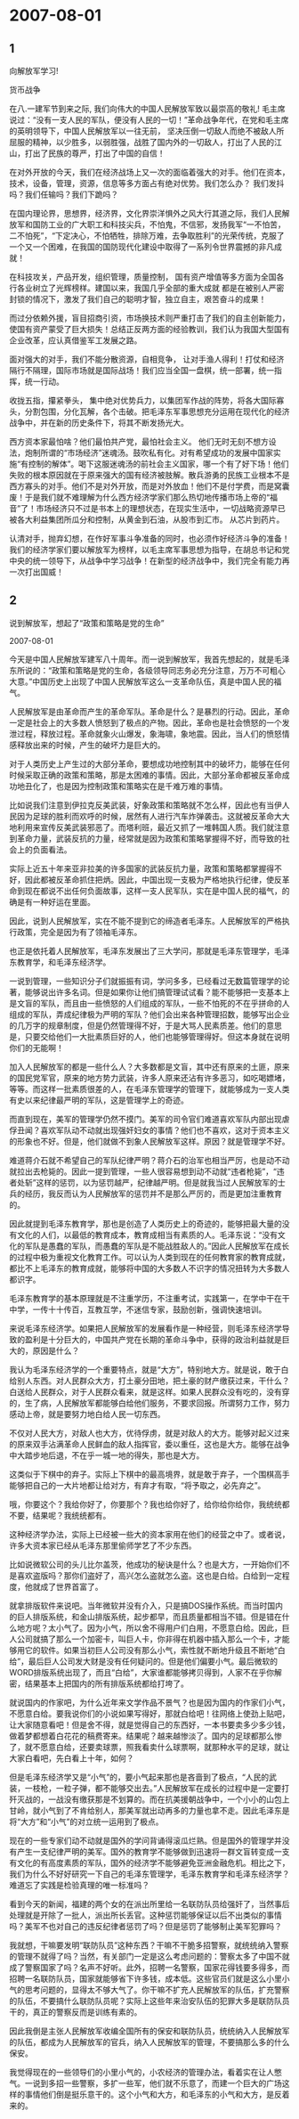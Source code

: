 # 2007-08-01

## 1

向解放军学习!


货币战争

在八.一建军节到来之际, 我们向伟大的中国人民解放军致以最崇高的敬礼! 毛主席说过：“没有一支人民的军队，便没有人民的一切！”革命战争年代，在党和毛主席的英明领导下，中国人民解放军以一往无前， 坚决压倒一切敌人而绝不被敌人所屈服的精神，以少胜多，以弱胜强，战胜了国内外的一切敌人，打出了人民的江山，打出了民族的尊严，打出了中国的自信！


在对外开放的今天，我们在经济战场上又一次的面临着强大的对手。他们在资本，技术，设备，管理，资源，信息等多方面占有绝对优势。我们怎么办？ 我们发抖吗？我们任输吗？我们下跪吗？

在国内理论界，思想界，经济界，文化界崇洋惧外之风大行其道之际，我们人民解放军和国防工业的广大职工和科技尖兵，不怕鬼，不信邪，发扬我军“一不怕苦，二不怕死”，“下定决心，不怕牺牲，排除万难，去争取胜利”的光荣传统，克服了一个又一个困难，在我国的国防现代化建设中取得了一系列令世界震撼的非凡成就！

在科技攻关，产品开发，组织管理，质量控制， 国有资产增值等多方面为全国各行各业树立了光辉榜样。建国以来，我国几乎全部的重大成就 都是在被别人严密封锁的情况下，激发了我们自己的聪明才智，独立自主，艰苦奋斗的成果！

而过分依赖外援，盲目招商引资，市场换技术则严重打击了我们的自主创新能力，使国有资产蒙受了巨大损失！总结正反两方面的经验教训，我们认为我国大型国有企业改革，应认真借鉴军工发展之路。

面对强大的对手，我们不能分散资源，自相竞争， 让对手渔人得利！打仗和经济隔行不隔理，国际市场就是国际战场！我们应当全国一盘棋，统一部署，统一指挥，统一行动。

收拢五指，攥紧拳头， 集中绝对优势兵力，以集团军作战的阵势，将各大国际寡头，分割包围，分化瓦解，各个击破。把毛泽东军事思想充分运用在现代化的经济战争中，并在新的历史条件下，将其不断发扬光大。


西方资本家最怕啥？他们最怕共产党，最怕社会主义。 他们无时无刻不想方设法，炮制所谓的“市场经济”迷魂汤。鼓吹私有化。对有希望成功的发展中国家实施“有控制的解体”。喝下这服迷魂汤的前社会主义国家，哪一个有了好下场！他们失败的根本原因就在于原来强大的国有经济被肢解。散兵游勇的民族工业根本不是西方寡头的对手。他们不是对外开放，而是对外放血！他们不是付学费，而是窝囊废！于是我们就不难理解为什么西方经济学家们那么热切地传播市场上帝的“福音”了！市场经济只不过是书本上的理想状态，在现实生活中，一切战略资源早已被各大利益集团所瓜分和控制，从黄金到石油，从股市到汇市。 从芯片到药片。


认清对手，抛弃幻想，在作好军事斗争准备的同时，也必须作好经济斗争的准备！我们的经济学家们要以解放军为榜样，以毛主席军事思想为指导，在胡总书记和党中央的统一领导下，从战争中学习战争！在新型的经济战争中，我们完全有能力再一次打出国威！



## 2

说到解放军，想起了“政策和策略是党的生命”  

2007-08-01 

今天是中国人民解放军建军八十周年。而一说到解放军，我首先想起的，就是毛泽东所说的：“政策和策略是党的生命，各级领导同志务必充分注意，万万不可粗心大意。”中国历史上出现了中国人民解放军这么一支革命队伍，真是中国人民的福气。

人民解放军是由革命而产生的革命军队。革命是什么？是暴烈的行动。因此，革命一定是社会上的大多数人愤怒到了极点的产物。因此，革命也是社会愤怒的一个发泄过程，释放过程。革命就象火山爆发，象海啸，象地震。因此，当人们的愤怒情感释放出来的时候，产生的破坏力是巨大的。

对于人类历史上产生过的大部分革命，要想成功地控制其中的破坏力，能够在任何时候采取正确的政策和策略，那是太困难的事情。因此，大部分革命都被反革命成功地丑化了，也是因为控制政策和策略实在是千难万难的事情。

比如说我们注意到伊拉克反美武装，好象政策和策略就不怎么样，因此也有当伊人民因为足球的胜利而欢呼的时候，居然有人进行汽车炸弹袭击。这就被反革命大大地利用来宣传反美武装邪恶了。而塔利班，最近又抓了一堆韩国人质。我们就注意到革命力量，武装反抗的力量，经常就是因为政策和策略掌握得不好，而导致的社会上的负面看法。

实际上近五十年来亚非拉美的许多国家的武装反抗力量，政策和策略都掌握得不好，因此都被反革命抓住把炳。因此，中国出现一支极为严格地执行纪律，使反革命到现在都说不出任何负面故事，这样一支人民军队，实在是中国人民的福气，的确是有一种好运在里面。

因此，说到人民解放军，实在不能不提到它的缔造者毛泽东。人民解放军的严格执行政策，完全是因为有了领袖毛泽东。

也正是依托着人民解放军，毛泽东发展出了三大学问，那就是毛泽东管理学，毛泽东教育学，和毛泽东经济学。

一说到管理，一些知识分子们就振振有词，学问多多，已经看过无数篇管理学的论著，能够说出许多名词。但是如果你让他们搞管理试试看？能不能够把一支基本上是文盲的军队，而且由一些愤怒的人们组成的军队，一些不怕死的不在乎拼命的人组成的军队，弄成纪律极为严明的军队？他们会出来各种管理招数，能够写出企业的几万字的规章制度，但是仍然管理得不好，于是大骂人民素质差。他们的意思是，只要交给他们一大批素质巨好的人，他们也能够管理得好。但这本身就在说明你们的无能啊！

加入人民解放军的都是一些什么人？大多数都是文盲，其中还有原来的土匪，原来的国民党军官，原来的地方势力武装，许多人原来还沾有许多恶习，如吃喝嫖堵，等等。而这样一批素质很差的人，在毛泽东管理学的管理下，就能够成为一支人类有史以来纪律最严明的军队，这是管理学上的奇迹。

而直到现在，美军的管理学仍然不摸门。美军的司令官们难道喜欢军队内部出现虐俘丑闻？喜欢军队动不动就出现强奸妇女的事情？他们也不喜欢，这对于资本主义的形象也不好。但是，他们就做不到象人民解放军这样。原因？就是管理学不好。

难道蒋介石就不希望自己的军队纪律严明？蒋介石的治军也相当严厉，也是动不动就拉出去枪毙的。因此一提到管理，一些人很容易想到动不动就“违者枪毙”，“违者处斩”这样的惩罚，以为惩罚越严，纪律越严明。但是就我当过人民解放军的士兵的经历，我反而认为人民解放军的惩罚并不是那么严厉的，而是更加注重教育的。

因此就提到毛泽东教育学，那也是创造了人类历史上的奇迹的，能够把最大量的没有文化的人们，以最低的教育成本，教育成相当有素质的人。毛泽东说：“没有文化的军队是愚蠢的军队，而愚蠢的军队是不能战胜敌人的。”因此人民解放军在成长的过程中极为重视文化教育工作。可以认为人类到现在的任何教育家的教育成就，都比不上毛泽东的教育成就，能够将中国的大多数人不识字的情况扭转为大多数人都识字。

毛泽东教育学的基本原理就是不注重学历，不注重考试，实践第一，在学中干在干中学，一传十十传百，互教互学，不迷信专家，鼓励创新，强调快速培训。

来说毛泽东经济学。如果把人民解放军的发展看作是一种经营，则毛泽东经济学导致的盈利是十分巨大的，中国共产党在长期的革命斗争中，获得的政治利益就是巨大的，原因是什么？

我认为毛泽东经济学的一个重要特点，就是“大方”，特别地大方。就是说，敢于白给别人东西。对人民群众大方，打土豪分田地，把土豪的财产缴获过来，干什么？白送给人民群众，对于人民群众看来，就是这样。如果人民群众没有吃的，没有穿的，生了病，人民解放军都能够白给他们服务，不要求回报。所谓努力工作，努力感动上帝，就是要努力地白给人民一切东西。

不仅对人民大方，对敌人也大方，优待俘虏，就是对敌人的大方。能够对起义过来的原来双手沾满革命人民鲜血的敌人指挥官，委以重任，这也是大方。能够在战争中大踏步地后退，不在乎一城一地的得失，那也是大方。

这类似于下棋中的弃子。实际上下棋中的最高境界，就是敢于弃子，一个围棋高手能够把自己的一大片地都让给对方，有弃才有取，“将予取之，必先弃之”。

哦，你要这个？我给你好了，你要那个？我也给你好了，给你给你给你，我统统都不要，结果呢？我统统都有。

这种经济学办法，实际上已经被一些大的资本家用在他们的经营之中了。或者说，许多大资本家已经从毛泽东那里偷师学艺了不少东西。

比如说微软公司的头儿比尔盖茨，他成功的秘诀是什么？也是大方，一开始你们不是喜欢盗版吗？那你们盗好了，高兴怎么盗就怎么盗。这也是白给。白给到一定程度，他就成了世界首富了。

就拿排版软件来说吧。当年微软并没有介入，只是搞DOS操作系统。而当时国内的巨人排版系统，和金山排版系统，起步都早，而且质量都相当不错。但是错在什么地方呢？太小气了。因为小气，所以舍不得用户们白用，不愿意白给。因此，巨人公司就搞了那么一个加密卡，叫巨人卡，你非得在机器中插入那么一个卡，才能够用它的软件。如果当初巨人公司没有那么小气，索性就不断地升级且不断地“白给”，最后巨人公司发大财是没有任何疑问的。但是他们偏要小气。最后微软的WORD排版系统出现了，而且“白给”，大家谁都能够拷贝得到，人家不在乎你解密，结果基本上把国内的所有排版系统都给打垮了。

就说国内的作家吧，为什么近年来文学作品不景气？也是因为国内的作家们小气，不愿意白给。要我说你们的小说如果写得好，那就白给吧！往网络上使劲上贴吧，让大家随意看吧！但是舍不得，就是觉得自己的东西好，一本书要卖多少多少钱，做着梦都想着白花花的稿费寄来。结果呢？越来越惨淡了。国内的足球都那么惨了，就不愿意白给，还要卖球票，照我看卖什么球票啊，就那种水平的足球，就让大家白看吧，先白看上十年，如何？

但是毛泽东经济学又是“小气”的，要小气起来那也是吝啬到了极点，“人民的武装，一枝枪，一粒子弹，都不能够交出去。”人民解放军在成长的过程中是一定要打歼灭战的，一战没有缴获那是不划算的。而在抗美援朝战争中，一个小小的山包上甘岭，就小气到了不肯给别人，那美军就出动再多的力量也拿不走。因此毛泽东是将“大方”和“小气”的对立统一运用到了极点。

现在的一些专家们动不动就是国外的学问背诵得滚瓜烂熟。但是国外的管理学并没有产生一支纪律严明的美军。国外的教育学不能够做到迅速将一群文盲转变成一支有文化的有高度素质的军队，国外的经济学不能够避免亚洲金融危机。相比之下，我们为什么不好好研究一下自己的毛泽东管理学，毛泽东教育学和毛泽东经济学？难道忘了实践是检验真理的唯一标准吗？

看到今天的新闻，福建的两个女的在派出所里给一名联防队员给强奸了，当然事后处理就是开除了一批人，派出所长丢官。这种惩罚能够保证以后不出类似的事情吗？美军不也对自己的违反纪律者惩罚了吗？但是惩罚了能够制止美军犯罪吗？

我就想，干嘛要发明“联防队员”这种东西？干嘛不干脆多招警察，就统统纳入警察的管理不就得了吗？当然，有关部门一定是这么考虑问题的：警察太多了中国不就成了警察国家了吗？名声不好听。此外，招聘一名警察，国家花得钱要多得多，而招聘一名联防队员，国家就能够省下许多钱，成本低。这些官员们就是这么小里小气的思考问题的，显得太不够大气了。你干嘛不扩充人民解放军的队伍，扩充警察的队伍，不要搞什么联防队员呢？实际上这些年来治安队伍的犯罪大多是联防队员干的，真正的警察反而是训练有素的。

因此我倒是主张人民解放军收编全国所有的保安和联防队员，统统纳入人民解放军的队伍，都成为人民解放军的官兵，纳入人民解放军的管理，不要搞那么多的什么保安。

我觉得现在的一些领导们的小里小气的，小农经济的管理办法，看着实在让人憋气。一说到多招一些警察，多扩一些军，他们就不乐意了，而建一个巨大的广场这样的事情他们倒是挺乐意干的。这个小气和大方，和毛泽东的小气和大方，是反着来的。 



